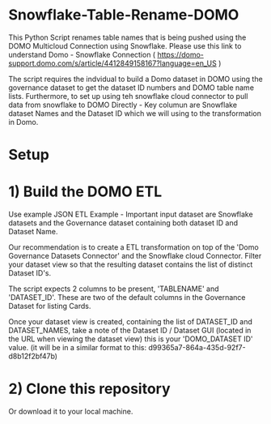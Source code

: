 # Snowflake-Table-Rename-DOMO

This Python Script renames table names that is being pushed using the DOMO Multicloud Connection using Snowflake. Please use this link to understand Domo - Snowflake Connection ( https://domo-support.domo.com/s/article/4412849158167?language=en_US )

The script requires the indvidual to build a Domo dataset in DOMO using the governance dataset to get the dataset ID numbers and DOMO table name lists. Furthermore, to set up using teh snowflake cloud connector to pull data from snowflake to DOMO Directly - Key columun are Snowflake dataset Names and the Dataset ID which we will using to the transformation in Domo.

# Setup

# 1) Build the DOMO ETL 

Use example JSON ETL Example - Important input dataset are Snowflake datasets and the Governance dataset containing both dataset ID and Dataset Name.

Our recommendation is to create a ETL transformation on top of the 'Domo Governance Datasets Connector' and the Snowflake cloud Connector. Filter your dataset view so that the resulting dataset contains the list of distinct Dataset ID's.

The script expects 2 columns to be present, 'TABLENAME' and 'DATASET_ID'. These are two of the default columns in the Governance Dataset for listing Cards.

Once your dataset view is created, containing the list of DATASET_ID and DATASET_NAMES, take a note of the Dataset ID / Dataset GUI (located in the URL when viewing the dataset view) this is your 'DOMO_DATASET ID' value. (it will be in a similar format to this: d99365a7-864a-435d-92f7-d8b12f2bf47b)

# 2) Clone this repository

Or download it to your local machine.


